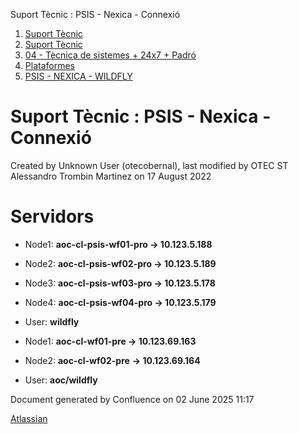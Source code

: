 Suport Tècnic : PSIS - Nexica - Connexió  

1.  [Suport Tècnic](index.html)
2.  [Suport Tècnic](13893782.html)
3.  [04 - Tècnica de sistemes + 24x7 + Padró](26313202.html)
4.  [Plataformes](Plataformes_41520520.html)
5.  [PSIS - NEXICA - WILDFLY](PSIS---NEXICA---WILDFLY_41521420.html)

Suport Tècnic : PSIS - Nexica - Connexió
========================================

Created by Unknown User (otecobernal), last modified by OTEC ST Alessandro Trombin Martinez on 17 August 2022

Servidors 
==========

*   Node1: **aoc-cl-psis-wf01-pro → 10.123.5.188**
    
*   Node2: **aoc-cl-psis-wf02-pro → 10.123.5.189**
*   Node3: **aoc-cl-psis-wf03-pro → 10.123.5.178**
*   Node4: **aoc-cl-psis-wf04-pro → 10.123.5.179**
*   User: **wildfly**

*   Node1: **aoc-cl-wf01-pre → 10.123.69.163**
    
*   Node2: **aoc-cl-wf02-pre** **→ 10.123.69.164**
*   User: **aoc/wildfly**

Document generated by Confluence on 02 June 2025 11:17

[Atlassian](http://www.atlassian.com/)